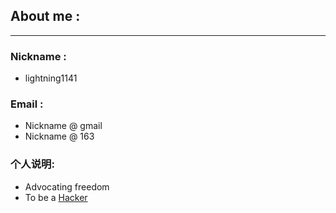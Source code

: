 ## About me :

---

### Nickname :

* lightning1141

### Email :

* Nickname @ gmail
* Nickname @ 163

### 个人说明:

* Advocating freedom
* To be a [Hacker](http://www.catb.org/~esr/faqs/hacker-howto.html "How to become a hacker")
